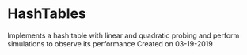 # HashTables
Implements a hash table with linear and quadratic probing and perform simulations to observe its performance
Created on 03-19-2019
